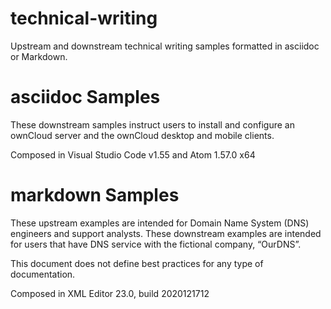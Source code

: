 # technical-writing
Upstream and downstream technical writing samples formatted in asciidoc or Markdown.

# asciidoc Samples
These downstream samples instruct users to install and configure an ownCloud server and the ownCloud desktop and mobile clients.

Composed in Visual Studio Code v1.55 and Atom 1.57.0 x64

# markdown Samples
These upstream examples are intended for Domain Name System (DNS) engineers and support analysts. These downstream examples are intended for users that have DNS service with the fictional company, “OurDNS”.

This document does not define best practices for any type of documentation.

Composed in <oXygen/> XML Editor 23.0, build 2020121712
